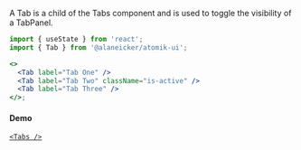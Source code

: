 A Tab is a child of the Tabs component and is used to toggle the visibility of a TabPanel.

```jsx
import { useState } from 'react';
import { Tab } from '@alaneicker/atomik-ui';

<>
  <Tab label="Tab One" />
  <Tab label="Tab Two" className="is-active" />
  <Tab label="Tab Three" />
</>;
```

#### Demo

[`<Tabs />`](https://alaneicker1975.github.io/atomik-ui/#/Content/Tabs)
